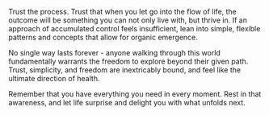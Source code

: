 Trust the process. Trust that when you let go into the flow of life, the outcome will be something you can not only live with, but thrive in. If an approach of accumulated control feels insufficient, lean into simple, flexible patterns and concepts that allow for organic emergence.

No single way lasts forever - anyone walking through this world fundamentally warrants the freedom to explore beyond their given path. Trust, simplicity, and freedom are inextricably bound, and feel like the ultimate direction of health.

Remember that you have everything you need in every moment. Rest in that awareness, and let life surprise and delight you with what unfolds next.

